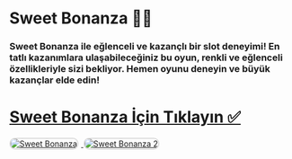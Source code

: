 # Sweet Bonanza 🍬🍭  
### Sweet Bonanza ile eğlenceli ve kazançlı bir slot deneyimi! En tatlı kazanımlara ulaşabileceğiniz bu oyun, renkli ve eğlenceli özellikleriyle sizi bekliyor. Hemen oyunu deneyin ve büyük kazançlar elde edin!  

# <a href="https://heylink.me/denemebonusu2025/">Sweet Bonanza İçin Tıklayın ✅</a>  

<a href="https://heylink.me/denemebonusu2025/" title="Sweet Bonanza">
    <img src="https://i.ibb.co/YjtLwQ8/cats.jpg" alt="Sweet Bonanza" style="max-width: 48%; border: 2px solid #ddd; border-radius: 10px; margin-right: 1%;">
</a>
<a href="https://heylink.me/denemebonusu2025/" title="Sweet Bonanza">
    <img src="https://i.ibb.co/VHdrjnQ/df.jpg" alt="Sweet Bonanza 2" style="max-width: 48%; border: 2px solid #ddd; border-radius: 10px;">
</a>
